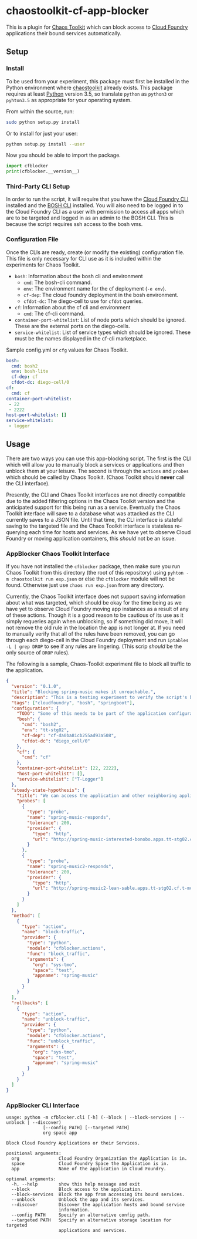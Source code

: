 # chaostoolkit-cf-app-blocker
This is a plugin for [Chaos Toolkit](https://chaostoolkit.org/) which can block access to 
[Cloud Foundry](https://www.cloudfoundry.org/) applications their bound services automatically.

## Setup

### Install
To be used from your experiment, this package must first be installed in the Python environment where
[chaostoolkit](https://chaostoolkit.org/) already exists. This package requires at least
[Python](https://www.python.org/) version 3.5, so translate `python` as `python3` or `pyhton3.5` as appropriate for your
operating system.

From within the source, run:  

```bash
sudo python setup.py install
```

Or to install for just your user:  

```bash
python setup.py install --user
```

Now you should be able to import the package.

```python
import cfblocker
print(cfblocker.__version__)
```


### Third-Party CLI Setup
In order to run the script, it will require that you have the
[Cloud Foundry CLI](https://docs.cloudfoundry.org/cf-cli/install-go-cli.html) installed and the
[BOSH CLI](https://bosh.io/docs/cli-v2-install/) installed. You will also need to be logged in to the Cloud Foundry CLI 
as a user with permission to access all apps which are to be targeted and logged in as an admin to the BOSH CLI. This is
because the script requires ssh access to the bosh vms.


### Configuration File
Once the CLIs are ready, create (or modify the existing) configuration file. This file is only necessary for CLI use as
it is included within the experiments for Chaos Toolkit. 

- `bosh`: Information about the bosh cli and environment
    - `cmd`: The bosh-cli command.
    - `env`: The environment name for the cf deployment (`-e env`).
    - `cf-dep`: The cloud foundry deployment in the bosh environment.
    - `cfdot-dc`: The diego-cell to use for `cfdot` queries.
- `cf`: Information about the cf cli and environment
    - `cmd`: The cf-cli command.
- `container-port-whitelist`: List of node ports which should be ignored. These are the external ports on the
diego-cells.
- `service-whitelist`: List of service types which should be ignored. These must be the names displayed in the cf-cli
marketplace.

Sample config.yml or `cfg` values for Chaos Toolkit.

```yaml
bosh:
  cmd: bosh2
  env: bosh-lite
  cf-dep: cf
  cfdot-dc: diego-cell/0
cf:
  cmd: cf
container-port-whitelist:
 - 22
 - 2222
host-port-whitelist: []
service-whitelist:
 - logger
```


## Usage
There are two ways you can use this app-blocking script. The first is the CLI which will allow you to manually block a
services or applications and then unblock them at your leisure. The second is through the `actions` and `probes` which
should be called by Chaos Toolkit. (Chaos Toolkit should **never** call the CLI interface).

Presently, the CLI and Chaos Toolkit interfaces are not directly compatible due to the added filtering options in the
Chaos Toolkit version and the anticipated support for this being run as a service. Eventually the Chaos Toolkit
interface will save to a database what was attacked as the CLI currently saves to a JSON file. Until that time, the
CLI interface is stateful saving to the targeted file and the Chaos Toolkit interface is stateless re-querying each
time for hosts and services. As we have yet to observe Cloud Foundry or moving application containers, this *should* not
be an issue.

### AppBlocker Chaos Toolkit Interface
If you have not installed the `cfblocker` package, then make sure you run Chaos Toolkit from this directory (the root of
this repository) using `pyhton -m chaostoolkit run exp.json` or else the `cfblocker` module will not be found. Otherwise
just use `chaos run exp.json` from any directory.

Currently, the Chaos Toolkit interface does not support saving information about what was targeted, which should be okay
for the time being as we have yet to observe Cloud Foundry moving app instances as a result of any of these actions.
Though it is a good reason to be cautious of its use as it simply requeries again when unblocking, so if something did
move, it will not remove the old rule in the location the app is not longer at. If you need to manually verify that all 
of the rules have been removed, you can go through each diego-cell in the Cloud Foundry deployment and run
`iptables -L | grep DROP` to see if any rules are lingering. (This scrip *should* be the only source of `DROP` rules).

The following is a sample, Chaos-Toolkit experiment file to block all traffic to the application.

```json
{
  "version": "0.1.0",
  "title": "Blocking spring-music makes it unreachable.",
  "description": "This is a testing experiment to verify the script's block traffic function works.",
  "tags": ["cloudfoundry", "bosh", "springboot"],
  "configuration": {
    "TODO": "Some of this needs to be part of the application configuration since the user of this would not know what the cli commands are for instance.",
    "bosh": {
      "cmd": "bosh2",
      "env": "tt-stg02",
      "cf-dep": "cf-da0ba81cb255ad93a508",
      "cfdot-dc": "diego_cell/0"
    },
    "cf": {
      "cmd": "cf"
    },
    "container-port-whitelist": [22, 2222],
    "host-port-whitelist": [],
    "service-whitelist": ["T-Logger"]
  },
  "steady-state-hypothesis": {
    "title": "We can access the application and other neighboring applications (This should fail because we block all traffic)",
    "probes": [
      {
        "type": "probe",
        "name": "spring-music-responds",
        "tolerance": 200,
        "provider": {
          "type": "http",
          "url": "http://spring-music-interested-bonobo.apps.tt-stg02.cf.t-mobile.com/"
        }
      },
      {
        "type": "probe",
        "name": "spring-music2-responds",
        "tolerance": 200,
        "provider": {
          "type": "http",
          "url": "http://spring-music2-lean-sable.apps.tt-stg02.cf.t-mobile.com/"
        }
      }
    ]
  },
  "method": [
    {
      "type": "action",
      "name": "block-traffic",
      "provider": {
        "type": "python",
        "module": "cfblocker.actions",
        "func": "block_traffic",
        "arguments": {
          "org": "sys-tmo",
          "space": "test",
          "appname": "spring-music"
        }
      }
    }
  ],
  "rollbacks": [
    {
      "type": "action",
      "name": "unblock-traffic",
      "provider": {
        "type": "python",
        "module": "cfblocker.actions",
        "func": "unblock_traffic",
        "arguments": {
          "org": "sys-tmo",
          "space": "test",
          "appname": "spring-music"
        }
      }
    }
  ]
}
``` 

### AppBlocker CLI Interface
```commandline
usage: python -m cfblocker.cli [-h] (--block | --block-services | --unblock | --discover)
              [--config PATH] [--targeted PATH]
              org space app

Block Cloud Foundry Applications or their Services.

positional arguments:
  org               Cloud Foundry Organization the Application is in.
  space             Cloud Foundry Space the Application is in.
  app               Name of the application in Cloud Foundry.

optional arguments:
  -h, --help        show this help message and exit
  --block           Block access to the application.
  --block-services  Block the app from accessing its bound services.
  --unblock         Unblock the app and its services.
  --discover        Discover the application hosts and bound service
                    information.
  --config PATH     Specify an alternative config path.
  --targeted PATH   Specify an alternative storage location for targeted
                    applications and services.
```